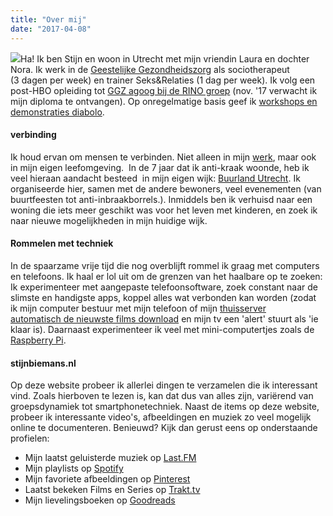 ```yaml
---
title: "Over mij"
date: "2017-04-08"
---
```


![](images/stijn-biemans-e1491736881816.jpg)Ha! Ik ben Stijn en woon in Utrecht met mijn vriendin Laura en dochter Nora. Ik werk in de [Geestelijke Gezondheidszorg](https://www.altrecht.nl/zorgeenheid/aventurijn-wier/) als sociotherapeut (3 dagen per week) en trainer Seks&Relaties (1 dag per week). Ik volg een post-HBO opleiding tot [GGZ agoog bij de RINO groep](https://www.rinogroep.nl/opleiding/4438) (nov. '17 verwacht ik mijn diploma te ontvangen). Op onregelmatige basis geef ik [workshops en demonstraties diabolo](http://www.diaboloworkshop.nl).

#### verbinding

Ik houd ervan om mensen te verbinden. Niet alleen in mijn [werk](http://www.stijnbiemans.nl/cv/), maar ook in mijn eigen leefomgeving.  In de 7 jaar dat ik anti-kraak woonde, heb ik veel hieraan aandacht besteed  in mijn eigen wijk: [Buurland Utrecht](http://www.buurlandutrecht.nl/). Ik organiseerde hier, samen met de andere bewoners, veel evenementen (van buurtfeesten tot anti-inbraakborrels.). Inmiddels ben ik verhuisd naar een woning die iets meer geschikt was voor het leven met kinderen, en zoek ik naar nieuwe mogelijkheden in mijn huidige wijk.

#### Rommelen met techniek

In de spaarzame vrije tijd die nog overblijft rommel ik graag met computers en telefoons. Ik haal er lol uit om de grenzen van het haalbare op te zoeken: Ik experimenteer met aangepaste telefoonsoftware, zoek constant naar de slimste en handigste apps, koppel alles wat verbonden kan worden (zodat ik mijn computer bestuur met mijn telefoon of mijn [thuisserver automatisch de nieuwste films download](http://www.stijnbiemans.nl/technologie/mijn-ideale-media-center-setup/) en mijn tv een 'alert' stuurt als 'ie klaar is). Daarnaast experimenteer ik veel met mini-computertjes zoals de [Raspberry Pi](http://www.stijnbiemans.nl/tag/raspberry-pi/).

#### stijnbiemans.nl

Op deze website probeer ik allerlei dingen te verzamelen die ik interessant vind. Zoals hierboven te lezen is, kan dat dus van alles zijn, variërend van groepsdynamiek tot smartphonetechniek. Naast de items op deze website, probeer ik interessante video's, afbeeldingen en muziek zo veel mogelijk online te documenteren. Benieuwd? Kijk dan gerust eens op onderstaande profielen:

- Mijn laatst geluisterde muziek op [Last.FM](https://www.last.fm/user/iroQuai)
- Mijn playlists op [Spotify](https://play.spotify.com/user/stijnbiemans)
- Mijn favoriete afbeeldingen op [Pinterest](https://nl.pinterest.com/stijnbiemans/)
- Laatst bekeken Films en Series op [Trakt.tv](https://trakt.tv/users/iroquai)
- Mijn lievelingsboeken op [Goodreads](https://www.goodreads.com/user/show/27431420-stijn)
